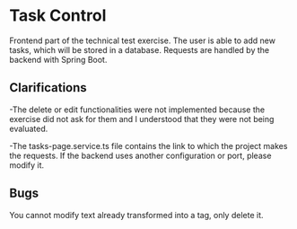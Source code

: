 # Task Control

Frontend part of the technical test exercise. The user is able to add new tasks, which will be stored in a database. Requests are handled by the backend with Spring Boot.

## Clarifications
-The delete or edit functionalities were not implemented because the exercise did not ask for them and I understood that they were not being evaluated.

-The tasks-page.service.ts file contains the link to which the project makes the requests. If the backend uses another configuration or port, please modify it.

## Bugs
You cannot modify text already transformed into a tag, only delete it.
